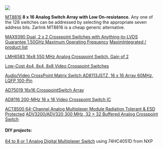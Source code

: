 
<h4></h4>

<img src="https://www.analog.com/-/media/images/analog-dialogue/en/volume-31/number-2/articles/200-mhz-16316-video-crosspoint-switch-ic/200-fig-01.gif?la=en&imgver=1">


<a href="https://www.microsemi.com/product-directory/analog-cross-point-switches/4920-mt8816">MT8816</a>
  <b>8 x 16 Analog Switch Array with Low On-resistance.</b>
  Any one of the 128 switches can be addressed by selecting the appropriate seven address bits.
  Zarlink MT8816 is a cheap generic alternative.</i>
  
  
  
<a href="https://www.maximintegrated.com/en/products/interface/high-speed-signaling/MAX9390.html#order-quality">
  MAX9390 Dual, 2 x 2 Crosspoint Switches with Anything-to-LVDS Guarantee 1.50GHz Maximum Operating Frequency</a>  
  
<a href="https://www.maximintegrated.com/en/products/interface/high-speed-signaling.html/tab1?fam=hs_int&node=5033&295=OR%7CDemultiplexer%7CMultiplexer%7CSwitch">
  MaximIntegrated / product list</a>  
  
  
<a href="">LMH6583 16x8 550 MHz Analog Crosspoint Switch, Gain of 2</a>  


<a href="">Low-Cost 4x4, 8x4, 8x8 Video Crosspoint Switches</a>

<a href="">Audio/Video CrossPoint Matrix Switch AD8113JSTZ, 16 x 16 Array 60MHz, LQFP 100-Pin</a>

<a href="https://www.analog.com/media/en/technical-documentation/data-sheets/ad75019.pdf">AD75019 16x16 CrosspointSwitch Array</a>

<a href="">AD8116 200-MHz 16 x 16 Video Crosspoint Switch IC</a>

<a href="https://caes.com/sites/default/files/documents/Datasheet-ACT8500-Analog-Multiplexer.pdf">
  ACT8500 64-Channel Analog Multiplexer Module Radiation Tolerant & ESD Protected</a>
  
<a href="https://www.analog.com/media/en/technical-documentation/data-sheets/adv3200_adv3201.pdf">
  ADV3200/ADV320 300 MHz, 32 × 32 Buffered Analog Crosspoint Switch</a> 

<h4>DIY projects:</h4>
<a href="https://hackaday.io/project/166578-64-to-8-or-1-analog-digital-multiplexer-switch">
  64 to 8 or 1 Analog Digital Multiplexer Switch</a> using 74HC4051D from NXP
  
  
  
